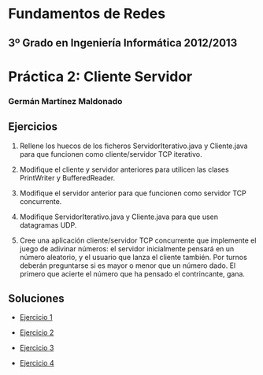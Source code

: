 Fundamentos de Redes
=========================================
3º Grado en Ingeniería Informática 2012/2013
--------------------------------------------


# Práctica 2: Cliente Servidor
### Germán Martínez Maldonado

## Ejercicios

1. Rellene los huecos de los ficheros <servicio>ServidorIterativo.java y <servicio>Cliente.java para que funcionen como cliente/servidor TCP iterativo.

2. Modifique el cliente y servidor anteriores para utilicen las clases PrintWriter y BufferedReader.

3. Modifique el servidor anterior para que funcionen como servidor TCP concurrente.

4. Modifique <servicio>ServidorIterativo.java y <servicio>Cliente.java para que usen datagramas UDP.

5. Cree una aplicación cliente/servidor TCP concurrente que implemente el juego de adivinar números: el servidor inicialmente pensará en un número aleatorio, y el usuario que lanza el cliente también. Por turnos deberán preguntarse si es mayor o menor que un número dado. El primero que acierte el número que ha pensado el contrincante, gana.

## Soluciones

* [Ejercicio 1](ejercicio_01)

* [Ejercicio 2](ejercicio_02)

* [Ejercicio 3](ejercicio_03)

* [Ejercicio 4](ejercicio_04)
